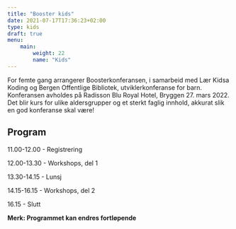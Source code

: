 ```yaml
---
title: "Booster kids"
date: 2021-07-17T17:36:23+02:00
type: kids
draft: true
menu:
    main:
        weight: 22
        name: "Kids"
---
```


For femte gang arrangerer Boosterkonferansen, i samarbeid med Lær Kidsa Koding og Bergen Offentlige Bibliotek, utviklerkonferanse for barn. Konferansen avholdes på Radisson Blu Royal Hotel, Bryggen 27. mars 2022. Det blir kurs for ulike aldersgrupper og et sterkt faglig innhold, akkurat slik en god konferanse skal være!

## Program

11.00-12.00 - Registrering

12.00-13.30 - Workshops, del 1 

13.30-14.15 - Lunsj

14.15-16.15 - Workshops, del 2

16.15 - Slutt

**Merk: Programmet kan endres fortløpende**


